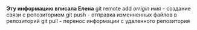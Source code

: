 **Эту информацию вписала Елена**
git remote add *orrigin имя* - создание связи с репозиторием
git push - отправка изменненных файлов в репозиторий
git pull - перенос информации с удаленного репозитория 